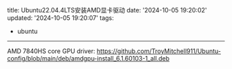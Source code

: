 title: Ubuntu22.04.4LTS安装AMD显卡驱动
date: '2024-10-05 19:20:02'
updated: '2024-10-05 19:20:07'
tags:
  - ubuntu
---
AMD 7840HS core GPU driver: https://github.com/TroyMitchell911/Ubuntu-config/blob/main/deb/amdgpu-install_6.1.60103-1_all.deb 